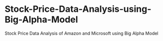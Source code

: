 # Stock-Price-Data-Analysis-using-Big-Alpha-Model
Stock Price Data Analysis of Amazon and Microsoft using Big Alpha Model

